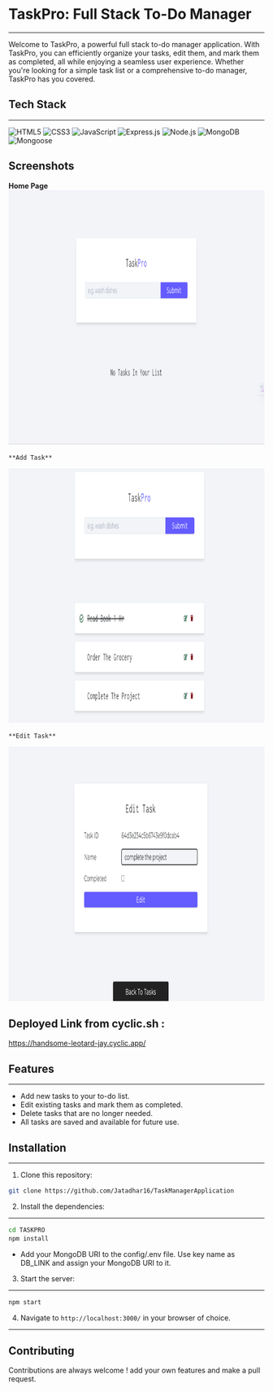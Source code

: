 # TaskPro: Full Stack To-Do Manager
---
Welcome to TaskPro, a powerful full stack to-do manager application. With TaskPro, you can efficiently organize your tasks, edit them, and mark them as completed, all while enjoying a seamless user experience. Whether you're looking for a simple task list or a comprehensive to-do manager, TaskPro has you covered.

 

## Tech Stack
---
![HTML5](https://img.shields.io/badge/-HTML5-E34F26?style=flat-square&logo=html5&logoColor=white)
![CSS3](https://img.shields.io/badge/-CSS3-1572B6?style=flat-square&logo=css3&logoColor=white)
![JavaScript](https://img.shields.io/badge/-JavaScript-F7DF1E?style=flat-square&logo=javascript&logoColor=black)
![Express.js](https://img.shields.io/badge/-Express.js-000000?style=flat-square&logo=express&logoColor=white)
![Node.js](https://img.shields.io/badge/-Node.js-339933?style=flat-square&logo=node.js&logoColor=white)
![MongoDB](https://img.shields.io/badge/-MongoDB-47A248?style=flat-square&logo=mongodb&logoColor=white)
![Mongoose](https://img.shields.io/badge/-Mongoose-880000?style=flat-square&logo=mongoose&logoColor=white)


## Screenshots

  **Home Page**
<img src="./img/01.png" alt="Home Page" width="1000" height="500">

    **Add Task**
<img src="./img/02.png" alt="Add Task" width="1000" height="500">

    **Edit Task**
 <img src="./img/03.png" alt="Edit Task" width="1000" height="500">


    

 
##  Deployed Link from cyclic.sh  :
     
 https://handsome-leotard-jay.cyclic.app/

## Features
---
- Add new tasks to your to-do list.
- Edit existing tasks and mark them as completed.
- Delete tasks that are no longer needed.
- All tasks are saved and available for future use.

## Installation
---
1. Clone this repository:

```bash 
git clone https://github.com/Jatadhar16/TaskManagerApplication

```

2. Install the dependencies:
---
```bash
cd TASKPRO
npm install
```

 - Add your MongoDB URI to the config/.env file. Use key name as DB_LINK  and assign your MongoDB URI to it.  

3. Start the server:
---
```bash
npm start
```

4. Navigate to `http://localhost:3000/` in your browser of choice.
---
## Contributing

Contributions are always welcome ! add your own features and make a pull request.





